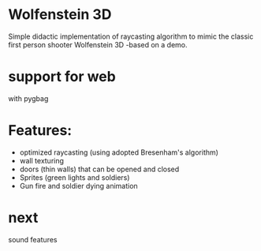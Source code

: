 # Wolfenstein 3D 
Simple didactic implementation of raycasting algorithm to mimic the classic first person shooter Wolfenstein 3D -based on a demo. 
# support for web
with pygbag 

# Features:
- optimized raycasting (using adopted Bresenham's algorithm)
- wall texturing
- doors (thin walls) that can be opened and closed
- Sprites (green lights and soldiers)
- Gun fire and soldier dying animation

# next 
sound features



